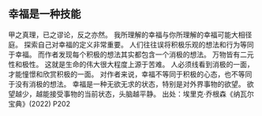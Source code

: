  ## 幸福是一种技能
甲之真理，已之谬论，反之亦然。 我所理解的幸福与你所理解的幸福可能大相径庭。 探索自己对幸福的定义非常重要。
人们往往误将积极乐观的想法和行为等同于幸福。 而作者发现每个积极的想法其实都包含一个消极的想法。
万物皆有二元性和极性。 这就是生命的伟大很大程度上源于苦难。
人必须线看到消极的一面，才能憧憬和欣赏积极的一面。 对作者来说，幸福不等同于积极的心态，也不等同于没有消极的想法。 
幸福是一种无欲无求的状态，特别是对外界事物的欲望。 欲望越少，越能接受事物的当前状态，头脑越平静。
出处：埃里克·乔根森《纳瓦尔宝典》(2022) P202
